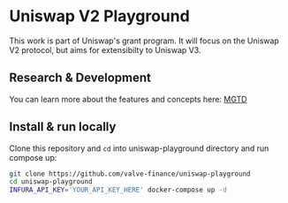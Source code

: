 # Uniswap V2 Playground
This work is part of Uniswap's grant program. It will focus on the Uniswap V2 protocol, but aims for extensibilty to Uniswap V3.


## Research & Development
You can learn more about the features and concepts here: [MGTD](mgtd.pdf)

## Install & run locally
Clone this repository and `cd` into uniswap-playground directory and run compose up:
```bash
git clone https://github.com/valve-finance/uniswap-playground
cd uniswap-playground
INFURA_API_KEY='YOUR_API_KEY_HERE' docker-compose up -d
```

